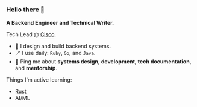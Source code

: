 ### Hello there :wave:

**A Backend Engineer and Technical Writer.**

Tech Lead @ [Cisco](https://www.cisco.com/).

* :hammer: I design and build backend systems.
* 🪥 I use daily: `Ruby`, `Go`, and `Java`.
* 💬 Ping me about **systems design**, **development**, **tech documentation**, and **mentorship**.

Things I'm active learning:
* Rust
* AI/ML
